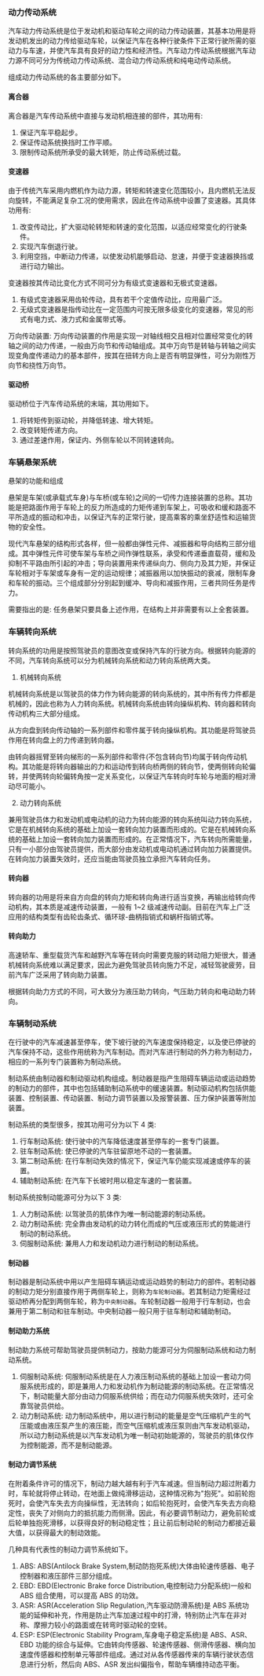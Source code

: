 
### 动力传动系统

汽车动力传动系统是位于发动机和驱动车轮之间的动力传动装置，其基本功用是将发动机发出的动力传给驱动车轮，以保证汽车在各种行驶条件下正常行驶所需的驱动力与车速，并使汽车具有良好的动力性和经济性。汽车动力传动系统根据汽车动力源不同可分为传统动力传动系统、混合动力传动系统和纯电动传动系统。

组成动力传动系统的各主要部分如下。

#### 离合器

离合器是汽车传动系统中直接与发动机相连接的部件，其功用有:
1) 保证汽车平稳起步。
2) 保证传动系统换挡时工作平顺。
3) 限制传动系统所承受的最大转矩，防止传动系统过载。

#### 变速器

由于传统汽车采用内燃机作为动力源，转矩和转速变化范围较小，且内燃机无法反向旋转，不能满足复杂工况的使用需求，因此在传动系统中设置了变速器。其具体功用有:
1) 改变传动比，扩大驱动轮转矩和转速的变化范围，以适应经常变化的行驶条件。
2) 实现汽车倒退行驶。
3) 利用空挡，中断动力传递，以使发动机能够启动、怠速，并便于变速器换挡或进行动力输出。

变速器按其传动比变化方式不同可分为有级式变速器和无极式变速器。
1) 有级式变速器采用齿轮传动，具有若干个定值传动比，应用最广泛。
2) 无级式变速器是指传动比在一定范围内可按无限多级变化的变速器，常见的形式有电力式、液力式和金属带式等。

万向传动装置: 万向传动装置的作用是实现一对轴线相交且相对位置经常变化的转轴之间的动力传递，一般由万向节和传动轴组成。其中万向节是转轴与转轴之间实现变角度传递动力的基本部件，按其在扭转方向上是否有明显弹性，可分为刚性万向节和挠性万向节。

#### 驱动桥

驱动桥位于汽车传动系统的末端，其功用如下。
1) 将转矩传到驱动轮，并降低转速、增大转矩。
2) 改变转矩传递方向。
3) 通过差速作用，保证内、外侧车轮以不同转速转向。

### 车辆悬架系统

悬架的功能和组成

悬架是车架(或承载式车身)与车桥(或车轮)之间的一切传力连接装置的总称。其功能是把路面作用于车轮上的反力所造成的力矩传递到车架上，可吸收和缓和路面不平所造成的振动和冲击，以保证汽车的正常行驶，提高乘客的乘坐舒适性和运输货物的安全性。

现代汽车悬架的结构形式各样，但一般都由弹性元件、减振器和导向结构三部分组成。其中弹性元件可使车架与车桥之间作弹性联系，承受和传递垂直载荷，缓和及抑制不平路由所引起的冲击；导向装置用来传递纵向力、侧向力及其力矩，并保证车轮相对于车架或车身有一定的运动规律；减振器用以加快振动的衰减，限制车身和车轮的振动。三个组成部分分别起到缓冲、导向和减振作用，三者共同任务是传力。

需要指出的是: 任务悬架只要具备上述作用，在结构上并非需要有以上全套装置。

### 车辆转向系统

转向系统的功用是按照驾驶员的意图改变或保持汽车的行驶方向。根据转向能源的不同，汽车转向系统可以分为机械转向系统和动力转向系统两大类。

1) 机械转向系统

机械转向系统是以驾驶员的体力作为转向能源的转向系统的，其中所有传力件都是机械的，因此也称为人力转向系统。机械转向系统由转向操纵机构、转向器和转向传动机构三大部分组成。

从方向盘到转向传动轴的一系列部件和零件属于转向操纵机构。其功能是将驾驶员作用在转向盘上的力传递到转向器。

由转向器摇臂至转向梯形的一系列部件和零件(不包含转向节)均属于转向传动机构。其功能是将转向器输出的力和运动传到转向桥两侧的转向节，使两侧转向轮偏转，并使两转向轮偏转角按一定关系变化，以保证汽车转向时车轮与地面的相对滑动尽可能小。

2) 动力转向系统

兼用驾驶员体力和发动机或电动机的动力为转向能源的转向系统叫动力转向系统，它是在机械转向系统的基础上加设一套转向加力装置而形成的。它是在机械转向系统的基础上加设一套转向加力装置而形成的。在正常情况下，汽车转向所需能量，只有一小部分由驾驶员提供，而大部分由发动机或电动机通过转向加力装置提供。在转向加力装置失效时，还应当能由驾驶员独立承担汽车转向任务。

#### 转向器

转向器的功用是将来自方向盘的转向力矩和转向角进行适当变换，再输出给转向传动机构，其本质是减速传动装置，一般有 1~2 级减速传动副。目前在汽车上广泛应用的结构类型有齿轮齿条式、循环球-曲柄指销式和蜗杆指销式等。

#### 转向助力

高速轿车、重型载货汽车和越野汽车等在转向时需要克服的转动阻力矩很大，普通机械转向系统难以满足要求，因此为避免驾驶员转向施力不足，减轻驾驶疲劳，目前汽车广泛采用了转向助力装置。

根据转向助力方式的不同，可大致分为液压助力转向，气压助力转向和电动助力转向。

### 车辆制动系统

在行驶中的汽车减速甚至停车，使下坡行驶的汽车速度保持稳定，以及使已停驶的汽车保持不动，这些作用统称为汽车制动。而对汽车进行制动的外力称为制动力，相应的一系列专门装置称为制动系统。

制动系统由制动器和制动驱动机构组成。制动器是指产生阻碍车辆运动或运动趋势的制动力的部件，其中也包括辅助制动系统中的缓速装置。制动驱动机构包括供能装置、控制装置、传动装置、制动力调节装置以及报警装置、压力保护装置等附加装置。

制动系统的类型很多，按其功用可分为以下 4 类:
1) 行车制动系统: 使行驶中的汽车降低速度甚至停车的一套专门装置。
2) 驻车制动系统: 使已停驶的汽车驻留原地不动的一套装置。
3) 第二制动系统: 在行车制动失效的情况下，保证汽车仍能实现减速或停车的装置。
4) 辅助制动系统: 在汽车下长坡时用以稳定车速的一套装置。

制动系统按制动能源可分为以下 3 类:
1) 人力制动系统: 以驾驶员的肌体作为唯一制动能源的制动系统。
2) 动力制动系统: 完全靠由发动机的动力转化而成的气压或液压形式的势能进行制动的制动系统。
3) 伺服制动系统: 兼用人力和发动机动力进行制动的制动系统。

#### 制动器

制动器是制动系统中用以产生阻碍车辆运动或运动趋势的制动力的部件。若制动器的制动力矩分别直接作用于两侧车轮上，则称为`车轮制动器`。若其制动力矩需经过驱动桥再分配到两侧车轮，称为`中央制动器`。车轮制动器一般用于行车制动，也会兼用于第二制动和驻车制动。中央制动器一般只用于驻车制动和辅助制动。

#### 制动助力系统

制动助力系统可帮助驾驶员提供制动力，按助力能源可分为伺服制动系统和动力制动系统。

1) 伺服制动系统: 伺服制动系统是在人力液压制动系统的基础上加设一套动力伺服系统形成的，即是兼用人力和发动机作为制动能源的制动系统。在正常情况下，制动能量大部分由动力伺服系统供给；而在动力伺服系统失效时，还可全靠驾驶员供给。
2) 动力制动系统: 动力制动系统中，用以进行制动的能量是空气压缩机产生的气压能或由液压泵产生的液压能，而空气压缩机或液压泵则由汽车发动机驱动，所以动力制动系统是以汽车发动机为唯一制动初始能源的，驾驶员的肌体仅作为控制能源，而不是制动能源。

#### 制动力调节系统

在附着条件许可的情况下，制动力越大越有利于汽车减速。但当制动力超过附着力时，车轮就将停止转动，在地面上做纯滑移运动，这种情况称为"抱死"。如前轮抱死时，会使汽车失去方向操纵性，无法转向；如后轮抱死时，会使汽车失去方向稳定性，丧失了对侧向力的抵抗能力而侧滑。因此，有必要调节制动力，避免前轮或后轮单独抱死滑移，以获得良好的制动稳定性；且让前后制动轮的制动力都接近最大值，以获得最大的制动效能。

几种具有代表性的制动力调节系统如下。

1) ABS: ABS(Antilock Brake System,制动防抱死系统)大体由轮速传感器、电子控制器和液压部件三部分组成。
2) EBD: EBD(Electronic Brake force Distribution,电控制动力分配系统)一般和 ABS 组合使用，可以提高 ABS 的功效。
3) ASR: ASR(Acceleration Slip Regulation,汽车驱动防滑系统)是 ABS 系统功能的延伸和补充，作用是防止汽车加速过程中的打滑，特别防止汽车在非对称、摩擦力较小的路面或在转弯时驱动轮的空转。
4) ESP: ESP(Electronic Stability Program,车身电子稳定系统)是 ABS、ASR、EBD 功能的综合与延伸。它由转向传感器、轮速传感器、侧滑传感器、横向加速度传感器和控制单元等部件组成。通过对从各传感器传来的车辆行驶状态信息进行分析，然后向 ABS、ASR 发出纠偏指令，帮助车辆维持动态平衡。
